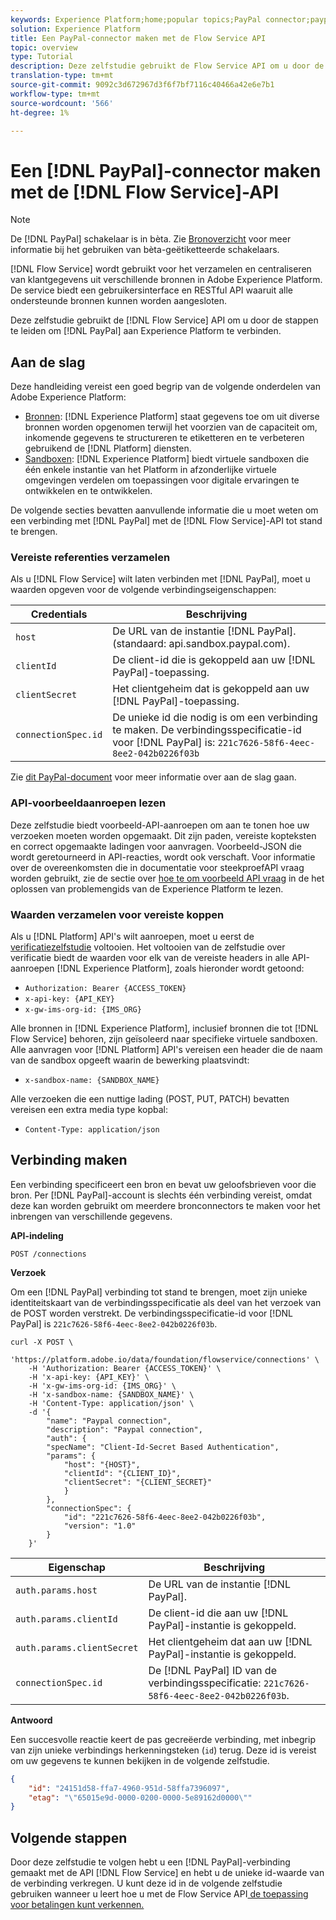 ```yaml
---
keywords: Experience Platform;home;popular topics;PayPal connector;paypal;Paypal
solution: Experience Platform
title: Een PayPal-connector maken met de Flow Service API
topic: overview
type: Tutorial
description: Deze zelfstudie gebruikt de Flow Service API om u door de stappen te laten lopen om PayPal aan Experience Platform te verbinden.
translation-type: tm+mt
source-git-commit: 9092c3d672967d3f6f7bf7116c40466a42e6e7b1
workflow-type: tm+mt
source-wordcount: '566'
ht-degree: 1%

---
```



# Een [!DNL PayPal]-connector maken met de [!DNL Flow Service]-API

>[!NOTE]
>
>De [!DNL PayPal] schakelaar is in bèta. Zie [Bronoverzicht](../../../../home.md#terms-and-conditions) voor meer informatie bij het gebruiken van bèta-geëtiketteerde schakelaars.

[!DNL Flow Service] wordt gebruikt voor het verzamelen en centraliseren van klantgegevens uit verschillende bronnen in Adobe Experience Platform. De service biedt een gebruikersinterface en RESTful API waaruit alle ondersteunde bronnen kunnen worden aangesloten.

Deze zelfstudie gebruikt de [!DNL Flow Service] API om u door de stappen te leiden om [!DNL PayPal] aan Experience Platform te verbinden.

## Aan de slag

Deze handleiding vereist een goed begrip van de volgende onderdelen van Adobe Experience Platform:

* [Bronnen](../../../../home.md):  [!DNL Experience Platform] staat gegevens toe om uit diverse bronnen worden opgenomen terwijl het voorzien van de capaciteit om, inkomende gegevens te structureren te etiketteren en te verbeteren gebruikend de  [!DNL Platform] diensten.
* [Sandboxen](../../../../../sandboxes/home.md):  [!DNL Experience Platform] biedt virtuele sandboxen die één enkele instantie van het Platform in afzonderlijke virtuele omgevingen verdelen om toepassingen voor digitale ervaringen te ontwikkelen en te ontwikkelen.

De volgende secties bevatten aanvullende informatie die u moet weten om een verbinding met [!DNL PayPal] met de [!DNL Flow Service]-API tot stand te brengen.

### Vereiste referenties verzamelen

Als u [!DNL Flow Service] wilt laten verbinden met [!DNL PayPal], moet u waarden opgeven voor de volgende verbindingseigenschappen:

| Credentials | Beschrijving |
| ---------- | ----------- |
| `host` | De URL van de instantie [!DNL PayPal]. (standaard: api.sandbox.paypal.com). |
| `clientId` | De client-id die is gekoppeld aan uw [!DNL PayPal]-toepassing. |
| `clientSecret` | Het clientgeheim dat is gekoppeld aan uw [!DNL PayPal]-toepassing. |
| `connectionSpec.id` | De unieke id die nodig is om een verbinding te maken. De verbindingsspecificatie-id voor [!DNL PayPal] is: `221c7626-58f6-4eec-8ee2-042b0226f03b` |

Zie [dit PayPal-document](https://developer.paypal.com/docs/api/overview/#get-credentials) voor meer informatie over aan de slag gaan.

### API-voorbeeldaanroepen lezen

Deze zelfstudie biedt voorbeeld-API-aanroepen om aan te tonen hoe uw verzoeken moeten worden opgemaakt. Dit zijn paden, vereiste kopteksten en correct opgemaakte ladingen voor aanvragen. Voorbeeld-JSON die wordt geretourneerd in API-reacties, wordt ook verschaft. Voor informatie over de overeenkomsten die in documentatie voor steekproefAPI vraag worden gebruikt, zie de sectie over [hoe te om voorbeeld API vraag](../../../../../landing/troubleshooting.md#how-do-i-format-an-api-request) in de het oplossen van problemengids van de Experience Platform te lezen.

### Waarden verzamelen voor vereiste koppen

Als u [!DNL Platform] API&#39;s wilt aanroepen, moet u eerst de [verificatiezelfstudie](../../../../../tutorials/authentication.md) voltooien. Het voltooien van de zelfstudie over verificatie biedt de waarden voor elk van de vereiste headers in alle API-aanroepen [!DNL Experience Platform], zoals hieronder wordt getoond:

* `Authorization: Bearer {ACCESS_TOKEN}`
* `x-api-key: {API_KEY}`
* `x-gw-ims-org-id: {IMS_ORG}`

Alle bronnen in [!DNL Experience Platform], inclusief bronnen die tot [!DNL Flow Service] behoren, zijn geïsoleerd naar specifieke virtuele sandboxen. Alle aanvragen voor [!DNL Platform] API&#39;s vereisen een header die de naam van de sandbox opgeeft waarin de bewerking plaatsvindt:

* `x-sandbox-name: {SANDBOX_NAME}`

Alle verzoeken die een nuttige lading (POST, PUT, PATCH) bevatten vereisen een extra media type kopbal:

* `Content-Type: application/json`

## Verbinding maken

Een verbinding specificeert een bron en bevat uw geloofsbrieven voor die bron. Per [!DNL PayPal]-account is slechts één verbinding vereist, omdat deze kan worden gebruikt om meerdere bronconnectors te maken voor het inbrengen van verschillende gegevens.

**API-indeling**

```http
POST /connections
```

**Verzoek**

Om een [!DNL PayPal] verbinding tot stand te brengen, moet zijn unieke identiteitskaart van de verbindingsspecificatie als deel van het verzoek van de POST worden verstrekt. De verbindingsspecificatie-id voor [!DNL PayPal] is `221c7626-58f6-4eec-8ee2-042b0226f03b`.

```shell
curl -X POST \
    'https://platform.adobe.io/data/foundation/flowservice/connections' \
    -H 'Authorization: Bearer {ACCESS_TOKEN}' \
    -H 'x-api-key: {API_KEY}' \
    -H 'x-gw-ims-org-id: {IMS_ORG}' \
    -H 'x-sandbox-name: {SANDBOX_NAME}' \
    -H 'Content-Type: application/json' \
    -d '{
        "name": "Paypal connection",
        "description": "Paypal connection",
        "auth": {
        "specName": "Client-Id-Secret Based Authentication",
        "params": {
            "host": "{HOST}",
            "clientId": "{CLIENT_ID}",
            "clientSecret": "{CLIENT_SECRET}"
            }
        },
        "connectionSpec": {
            "id": "221c7626-58f6-4eec-8ee2-042b0226f03b",
            "version": "1.0"
        }
    }'
```

| Eigenschap | Beschrijving |
| --------- | ----------- |
| `auth.params.host` | De URL van de instantie [!DNL PayPal]. |
| `auth.params.clientId` | De client-id die aan uw [!DNL PayPal]-instantie is gekoppeld. |
| `auth.params.clientSecret` | Het clientgeheim dat aan uw [!DNL PayPal]-instantie is gekoppeld. |
| `connectionSpec.id` | De [!DNL PayPal] ID van de verbindingsspecificatie: `221c7626-58f6-4eec-8ee2-042b0226f03b`. |

**Antwoord**

Een succesvolle reactie keert de pas gecreëerde verbinding, met inbegrip van zijn unieke verbindings herkenningsteken (`id`) terug. Deze id is vereist om uw gegevens te kunnen bekijken in de volgende zelfstudie.

```json
{
    "id": "24151d58-ffa7-4960-951d-58ffa7396097",
    "etag": "\"65015e9d-0000-0200-0000-5e89162d0000\""
}
```

## Volgende stappen

Door deze zelfstudie te volgen hebt u een [!DNL PayPal]-verbinding gemaakt met de API [!DNL Flow Service] en hebt u de unieke id-waarde van de verbinding verkregen. U kunt deze id in de volgende zelfstudie gebruiken wanneer u leert hoe u met de Flow Service API[ de toepassing voor betalingen kunt verkennen.](../../explore/payments.md)
